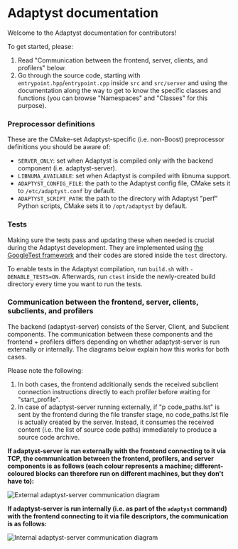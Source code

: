 # Adaptyst documentation
Welcome to the Adaptyst documentation for contributors!

To get started, please:
1. Read "Communication between the frontend, server, clients, and profilers" below.
2. Go through the source code, starting with ```entrypoint.hpp```/```entrypoint.cpp``` inside ```src``` and ```src/server``` and using the documentation along the way to get to know the specific classes and functions (you can browse "Namespaces" and "Classes" for this purpose).

### Preprocessor definitions
These are the CMake-set Adaptyst-specific (i.e. non-Boost) preprocessor definitions you should be aware of:
* ```SERVER_ONLY```: set when Adaptyst is compiled only with the backend component (i.e. adaptyst-server).
* ```LIBNUMA_AVAILABLE```: set when Adaptyst is compiled with libnuma support.
* ```ADAPTYST_CONFIG_FILE```: the path to the Adaptyst config file, CMake sets it to ```/etc/adaptyst.conf``` by default.
* ```ADAPTYST_SCRIPT_PATH```: the path to the directory with Adaptyst "perf" Python scripts, CMake sets it to ```/opt/adaptyst``` by default.

### Tests
Making sure the tests pass and updating these when needed is crucial during the Adaptyst development. They are implemented using [the GoogleTest framework](https://github.com/google/googletest) and their codes are stored inside the ```test``` directory.

To enable tests in the Adaptyst compilation, run ```build.sh``` with ```-DENABLE_TESTS=ON```. Afterwards, run ```ctest``` inside the newly-created build directory every time you want to run the tests.

### Communication between the frontend, server, clients, subclients, and profilers
The backend (adaptyst-server) consists of the Server, Client, and Subclient components. The communication between these components and the frontend + profilers differs depending on whether adaptyst-server is run externally or internally. The diagrams below explain how this works for both cases.

Please note the following:
1. In both cases, the frontend additionally sends the received subclient connection instructions directly to each profiler before waiting for "start_profile".
2. In case of adaptyst-server running externally, if "p code_paths.lst" is sent by the frontend during the file transfer stage, no code\_paths.lst file is actually created by the server. Instead, it consumes the received content (i.e. the list of source code paths) immediately to produce a source code archive.

**If adaptyst-server is run externally with the frontend connecting to it via TCP, the communication between the frontend, profilers, and server components is as follows (each colour represents a machine; different-coloured blocks can therefore run on different machines, but they don't have to):**

<img class="main_page_img" src="external.svg" alt="External adaptyst-server communication diagram" />

**If adaptyst-server is run internally (i.e. as part of the ```adaptyst``` command) with the frontend connecting to it via file descriptors, the communication is as follows:**

<img class="main_page_img" src="internal.svg" alt="Internal adaptyst-server communication diagram" />
